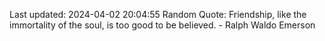 Last updated: 2024-04-02 20:04:55
Random Quote: Friendship, like the immortality of the soul, is too good to be believed. - Ralph Waldo Emerson
